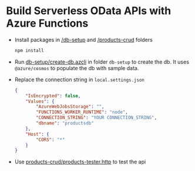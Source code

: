 # Build Serverless OData APIs with Azure Functions

- Install packages in [/db-setup](db-setup) and [/products-crud](products-crud) folders

    ```bash
    npm install
    ```

- Run [db-setup/create-db.azcli](db-setup/create-db.azcli) in folder `db-setup` to create the db. It uses `@azure/cosmos` to populate the db with sample data.

- Replace the connection string in `local.settings.json`

    ```json
    {
        "IsEncrypted": false,
        "Values": {
            "AzureWebJobsStorage": "",
            "FUNCTIONS_WORKER_RUNTIME": "node",
            "CONNECTION_STRING": "YOUR CONNECTION_STRING",
            "dbname": "productsdb"
        },
        "Host": {
            "CORS": "*"
        }
    }
    ```

- Use [products-crud/products-tester.http](products-crud/products-tester.http) to test the api

